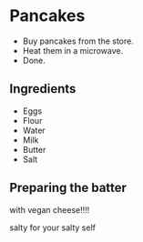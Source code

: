 # Pancakes
- Buy pancakes from the store.
- Heat them in a microwave.
- Done.

## Ingredients
- Eggs
- Flour
- Water
- Milk
- Butter
- Salt

## Preparing the batter
with vegan cheese!!!!

salty for your salty self
